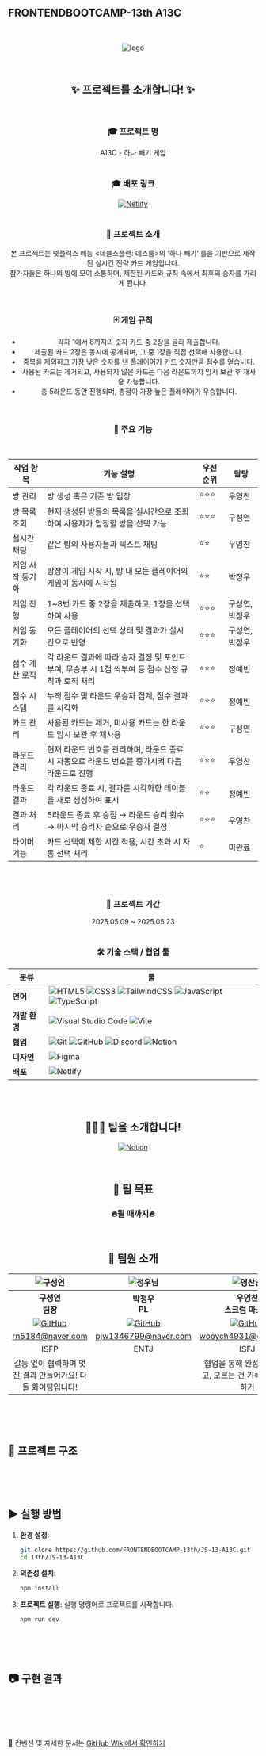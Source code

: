 ## FRONTENDBOOTCAMP-13th A13C

<div align="center">
<br>
   
![logo](https://github.com/user-attachments/assets/fe1ef64b-ce09-45cc-8605-912419891aae)

<br>

## ✨ 프로젝트를 소개합니다! ✨
<br>

### 🎓 프로젝트 명
A13C - 하나 빼기 게임
<br />
<br />

### 🎓 배포 링크
[![Netlify](https://img.shields.io/badge/Netlify-A13C-brightgreen?style=for-the-badge&logo=netlify&logoColor=white)](https://a13c.netlify.app/)
<br />
<br />


### 📝 프로젝트 소개
본 프로젝트는 넷플릭스 예능 <데블스플랜: 데스룸>의 ‘하나 빼기’ 룰을 기반으로 제작된 실시간 전략 카드 게임입니다. <br>
참가자들은 하나의 방에 모여 소통하며, 제한된 카드와 규칙 속에서 최후의 승자를 가리게 됩니다.

<br>

### 🃏 게임 규칙
- 각자 1에서 8까지의 숫자 카드 중 2장을 골라 제출합니다.
- 제출된 카드 2장은 동시에 공개되며, 그 중 1장을 직접 선택해 사용합니다.
- 중복을 제외하고 가장 낮은 숫자를 낸 플레이어가 카드 숫자만큼 점수를 얻습니다.
- 사용된 카드는 제거되고, 사용되지 않은 카드는 다음 라운드까지 임시 보관 후 재사용 가능합니다.
- 총 5라운드 동안 진행되며, 총점이 가장 높은 플레이어가 우승합니다.

<br>

### 🔧 주요 기능
<br>


| 작업 항목        | 기능 설명                                                                 | 우선순위 | 담당 | 
|------------------|---------------------------------------------------------------------------|----------|------|
| 방 관리           | 방 생성 혹은 기존 방 입장                                           | ⭐⭐⭐    | 우영찬 |  
| 방 목록 조회       | 현재 생성된 방들의 목록을 실시간으로 조회하여 사용자가 입장할 방을 선택 가능 | ⭐⭐⭐    | 구성연 |
| 실시간 채팅       | 같은 방의 사용자들과 텍스트 채팅                                     | ⭐⭐    | 우영찬 |      
| 게임 시작 동기화 | 방장이 게임 시작 시, 방 내 모든 플레이어의 게임이 동시에 시작됨            | ⭐⭐    |  박정우    | 
| 게임 진행        | 1~8번 카드 중 2장을 제출하고, 1장을 선택하여 사용                      | ⭐⭐⭐    |  구성연, 박정우    |   
| 게임 동기화      | 모든 플레이어의 선택 상태 및 결과가 실시간으로 반영                       | ⭐⭐⭐     | 구성연, 박정우     |  
| 점수 계산 로직       | 각 라운드 결과에 따라 승자 결정 및 포인트 부여, 무승부 시 1점 씩부여 등 점수 산정 규칙과 로직 처리 | ⭐⭐⭐    | 정예빈  |      
| 점수 시스템          | 누적 점수 및 라운드 우승자 집계, 점수 결과를 시각화                        | ⭐⭐⭐    | 정예빈 |      
| 카드 관리        | 사용된 카드는 제거, 미사용 카드는 한 라운드 임시 보관 후 재사용     | ⭐⭐⭐    |  구성연    | 
| 라운드 관리       | 현재 라운드 번호를 관리하며, 라운드 종료 시 자동으로 라운드 번호를 증가시켜 다음 라운드로 진행 | ⭐⭐⭐    | 우영찬 |  
| 라운드 결과  | 각 라운드 종료 시, 결과를 시각화한 테이블을 새로 생성하여 표시        | ⭐⭐     | 정예빈 |      
| 결과 처리        | 5라운드 종료 후 승점 → 라운드 승리 횟수 → 마지막 승리자 순으로 우승자 결정 | ⭐⭐⭐    |  우영찬    |
| 타이머 기능      | 카드 선택에 제한 시간 적용, 시간 초과 시 자동 선택 처리                     | ⭐    |  미완료   | 




<br />
<br />

### 📅 프로젝트 기간

2025.05.09 ~ 2025.05.23
<br />
<br />



### 🛠️ 기술 스택 / 협업 툴

| 분류          | 툴                                                                                                                                                                                                                                                                                                                                                                                                                                            |
| ------------- | --------------------------------------------------------------------------------------------------------------------------------------------------------------------------------------------------------------------------------------------------------------------------------------------------------------------------------------------------------------------------------------------------------------------------------------------- |
| **언어**      | ![HTML5](https://img.shields.io/badge/html5-%23E34F26.svg?style=for-the-badge&logo=html5&logoColor=white) ![CSS3](https://img.shields.io/badge/css3-%231572B6.svg?style=for-the-badge&logo=css3&logoColor=white) ![TailwindCSS](https://img.shields.io/badge/tailwindcss-%2338B2AC.svg?style=for-the-badge&logo=tailwind-css&logoColor=white) ![JavaScript](https://img.shields.io/badge/JavaScript-F7DF1E?style=for-the-badge&logo=javascript&logoColor=black) ![TypeScript](https://img.shields.io/badge/TypeScript-007ACC?style=for-the-badge&logo=typescript&logoColor=white) |
| **개발 환경** | ![Visual Studio Code](https://img.shields.io/badge/Visual%20Studio%20Code-0078d7.svg?style=for-the-badge&logo=visual-studio-code&logoColor=white) ![Vite](https://img.shields.io/badge/Vite-%23646CFF.svg?style=for-the-badge&logo=vite&logoColor=white)                                                                                                                                                                                      |
| **협업**      | ![Git](https://img.shields.io/badge/git-%23F05032.svg?style=for-the-badge&logo=git&logoColor=white) ![GitHub](https://img.shields.io/badge/github-%23121011.svg?style=for-the-badge&logo=github&logoColor=white) ![Discord](https://img.shields.io/badge/discord-%235865F2.svg?style=for-the-badge&logo=discord&logoColor=white) ![Notion](https://img.shields.io/badge/Notion-%23000000.svg?style=for-the-badge&logo=notion&logoColor=white) |
| **디자인**      | ![Figma](https://img.shields.io/badge/Figma-F24E1E?style=for-the-badge&logo=figma&logoColor=white)                                                                                                                                                                                                                                                                                                                               |
| **배포**      | ![Netlify](https://img.shields.io/badge/netlify-%2300C7B7.svg?style=for-the-badge&logo=netlify&logoColor=white)                                                                                                                                                                                                                                                                                                                               |
<br />
<br />

## 🧑‍🤝‍🧑 팀을 소개합니다!

[![Notion](https://img.shields.io/badge/Notion-%23000000.svg?style=for-the-badge&logo=notion&logoColor=white)](https://www.notion.so/A13C-1ed73873401a80e6864dd461a67f92b9?pvs=4)

<br>

## 🦅 팀 목표
### 🔥**될 때까지**🔥

<br>

## 👥 팀원 소개  


| ![구성연](https://github.com/user-attachments/assets/0a7fffb8-8f77-4987-9ba4-de12b154ab66) | ![정우님](https://github.com/user-attachments/assets/39a201c3-cd6a-4c28-aba6-ac11cf704074) | ![영찬님](https://github.com/user-attachments/assets/4e205e59-c43a-4a11-ad4c-bef0451fd73b) | ![예빈님](https://github.com/user-attachments/assets/3c9688e5-f6c2-4d71-a69a-60d7b61d0924) |
|:--:|:--:|:--:|:--:|
| **구성연** <br /> **팀장** | **박정우** <br /> **PL**  | **우영찬** <br /> **스크럼 마스터** | **정예빈** <br /> **문서정리** |
| [![GitHub](https://img.shields.io/badge/GitHub-181717?style=for-the-badge&logo=github&logoColor=white)](https://github.com/koo-rogie) | [![GitHub](https://img.shields.io/badge/GitHub-181717?style=for-the-badge&logo=github&logoColor=white)](https://github.com/jungwoo0601) | [![GitHub](https://img.shields.io/badge/GitHub-181717?style=for-the-badge&logo=github&logoColor=white)](https://github.com/Yujin0528) | [![GitHub](https://img.shields.io/badge/GitHub-181717?style=for-the-badge&logo=github&logoColor=white)](https://github.com/yebin-jeong) |
| [rn5184@naver.com](mailto:rn5184@naver.com) | [pjw1346799@naver.com](mailto:pjw1346799@naver.com) | [wooych4931@gmail.com](mailto:wooych4931@gmail.com) | [2022112390@dgu.ac.kr](mailto:2022112390@dgu.ac.kr) |
| ISFP | ENTJ | ISFJ | ISTJ |
| 갈등 없이 협력하며 멋진 결과 만들어가요! 다들 화이팅입니다! |  |협업을 통해 완성도를 높이고, 모르는 건 기록하며 성장하기| 끝까지 노력해서 재밌는 게임 만들어 봅시다! |


</div>
<br>
<br><br>

## 📂 프로젝트 구조 

<br>
<br><br>

## ▶ 실행 방법 

1. **환경 설정**:

   ```bash
   git clone https://github.com/FRONTENDBOOTCAMP-13th/JS-13-A13C.git
   cd 13th/JS-13-A13C
   ```

2. **의존성 설치**:
   ```bash
   npm install
   ```
3. **프로젝트 실행**: 실행 명령어로 프로젝트를 시작합니다.
   ```bash
   npm run dev
   ```

<br>
<br><br>

## 📷 구현 결과



<br><br>
<br><br>

📌 컨벤션 및 자세한 문서는 [GitHub Wiki에서 확인하기](https://github.com/FRONTENDBOOTCAMP-13th/JS-13-A13C/wiki)
